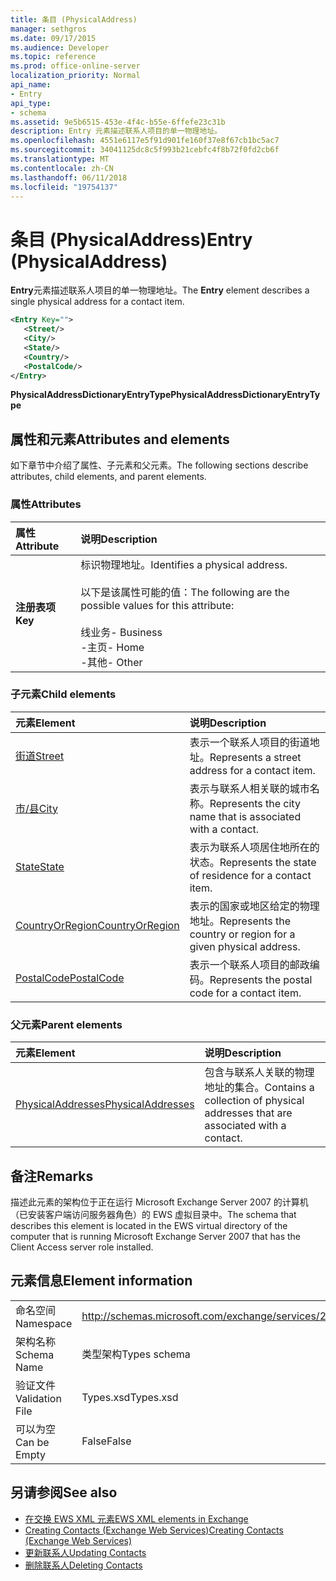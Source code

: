 ```yaml
---
title: 条目 (PhysicalAddress)
manager: sethgros
ms.date: 09/17/2015
ms.audience: Developer
ms.topic: reference
ms.prod: office-online-server
localization_priority: Normal
api_name:
- Entry
api_type:
- schema
ms.assetid: 9e5b6515-453e-4f4c-b55e-6ffefe23c31b
description: Entry 元素描述联系人项目的单一物理地址。
ms.openlocfilehash: 4551e6117e5f91d901fe160f37e8f67cb1bc5ac7
ms.sourcegitcommit: 34041125dc8c5f993b21cebfc4f8b72f0fd2cb6f
ms.translationtype: MT
ms.contentlocale: zh-CN
ms.lasthandoff: 06/11/2018
ms.locfileid: "19754137"
---
```

# <a name="entry-physicaladdress"></a><span data-ttu-id="fa2d6-103">条目 (PhysicalAddress)</span><span class="sxs-lookup"><span data-stu-id="fa2d6-103">Entry (PhysicalAddress)</span></span>

<span data-ttu-id="fa2d6-104">**Entry**元素描述联系人项目的单一物理地址。</span><span class="sxs-lookup"><span data-stu-id="fa2d6-104">The **Entry** element describes a single physical address for a contact item.</span></span> 
  
```xml
<Entry Key="">
   <Street/>
   <City/>
   <State/>
   <Country/>
   <PostalCode/>
</Entry>
```

 <span data-ttu-id="fa2d6-105">**PhysicalAddressDictionaryEntryType**</span><span class="sxs-lookup"><span data-stu-id="fa2d6-105">**PhysicalAddressDictionaryEntryType**</span></span>
## <a name="attributes-and-elements"></a><span data-ttu-id="fa2d6-106">属性和元素</span><span class="sxs-lookup"><span data-stu-id="fa2d6-106">Attributes and elements</span></span>

<span data-ttu-id="fa2d6-107">如下章节中介绍了属性、子元素和父元素。</span><span class="sxs-lookup"><span data-stu-id="fa2d6-107">The following sections describe attributes, child elements, and parent elements.</span></span>
  
### <a name="attributes"></a><span data-ttu-id="fa2d6-108">属性</span><span class="sxs-lookup"><span data-stu-id="fa2d6-108">Attributes</span></span>

|<span data-ttu-id="fa2d6-109">**属性**</span><span class="sxs-lookup"><span data-stu-id="fa2d6-109">**Attribute**</span></span>|<span data-ttu-id="fa2d6-110">**说明**</span><span class="sxs-lookup"><span data-stu-id="fa2d6-110">**Description**</span></span>|
|:-----|:-----|
|<span data-ttu-id="fa2d6-111">**注册表项**</span><span class="sxs-lookup"><span data-stu-id="fa2d6-111">**Key**</span></span> <br/> | <span data-ttu-id="fa2d6-112">标识物理地址。</span><span class="sxs-lookup"><span data-stu-id="fa2d6-112">Identifies a physical address.</span></span><br/><br/> <span data-ttu-id="fa2d6-113">以下是该属性可能的值：</span><span class="sxs-lookup"><span data-stu-id="fa2d6-113">The following are the possible values for this attribute:</span></span><br/>  <br/><span data-ttu-id="fa2d6-114">线业务</span><span class="sxs-lookup"><span data-stu-id="fa2d6-114">-  Business</span></span>  <br/><span data-ttu-id="fa2d6-115">-主页</span><span class="sxs-lookup"><span data-stu-id="fa2d6-115">-  Home</span></span>  <br/><span data-ttu-id="fa2d6-116">-其他</span><span class="sxs-lookup"><span data-stu-id="fa2d6-116">-  Other</span></span>  <br/> |
   
### <a name="child-elements"></a><span data-ttu-id="fa2d6-117">子元素</span><span class="sxs-lookup"><span data-stu-id="fa2d6-117">Child elements</span></span>

|<span data-ttu-id="fa2d6-118">**元素**</span><span class="sxs-lookup"><span data-stu-id="fa2d6-118">**Element**</span></span>|<span data-ttu-id="fa2d6-119">**说明**</span><span class="sxs-lookup"><span data-stu-id="fa2d6-119">**Description**</span></span>|
|:-----|:-----|
|[<span data-ttu-id="fa2d6-120">街道</span><span class="sxs-lookup"><span data-stu-id="fa2d6-120">Street</span></span>](street.md) <br/> |<span data-ttu-id="fa2d6-121">表示一个联系人项目的街道地址。</span><span class="sxs-lookup"><span data-stu-id="fa2d6-121">Represents a street address for a contact item.</span></span>  <br/> |
|[<span data-ttu-id="fa2d6-122">市/县</span><span class="sxs-lookup"><span data-stu-id="fa2d6-122">City</span></span>](city.md) <br/> |<span data-ttu-id="fa2d6-123">表示与联系人相关联的城市名称。</span><span class="sxs-lookup"><span data-stu-id="fa2d6-123">Represents the city name that is associated with a contact.</span></span>  <br/> |
|[<span data-ttu-id="fa2d6-124">State</span><span class="sxs-lookup"><span data-stu-id="fa2d6-124">State</span></span>](state-ex15websvcsotherref.md) <br/> |<span data-ttu-id="fa2d6-125">表示为联系人项居住地所在的状态。</span><span class="sxs-lookup"><span data-stu-id="fa2d6-125">Represents the state of residence for a contact item.</span></span>  <br/> |
|[<span data-ttu-id="fa2d6-126">CountryOrRegion</span><span class="sxs-lookup"><span data-stu-id="fa2d6-126">CountryOrRegion</span></span>](countryorregion.md) <br/> |<span data-ttu-id="fa2d6-127">表示的国家或地区给定的物理地址。</span><span class="sxs-lookup"><span data-stu-id="fa2d6-127">Represents the country or region for a given physical address.</span></span>  <br/> |
|[<span data-ttu-id="fa2d6-128">PostalCode</span><span class="sxs-lookup"><span data-stu-id="fa2d6-128">PostalCode</span></span>](postalcode.md) <br/> |<span data-ttu-id="fa2d6-129">表示一个联系人项目的邮政编码。</span><span class="sxs-lookup"><span data-stu-id="fa2d6-129">Represents the postal code for a contact item.</span></span>  <br/> |
   
### <a name="parent-elements"></a><span data-ttu-id="fa2d6-130">父元素</span><span class="sxs-lookup"><span data-stu-id="fa2d6-130">Parent elements</span></span>

|<span data-ttu-id="fa2d6-131">**元素**</span><span class="sxs-lookup"><span data-stu-id="fa2d6-131">**Element**</span></span>|<span data-ttu-id="fa2d6-132">**说明**</span><span class="sxs-lookup"><span data-stu-id="fa2d6-132">**Description**</span></span>|
|:-----|:-----|
|[<span data-ttu-id="fa2d6-133">PhysicalAddresses</span><span class="sxs-lookup"><span data-stu-id="fa2d6-133">PhysicalAddresses</span></span>](physicaladdresses.md) <br/> |<span data-ttu-id="fa2d6-134">包含与联系人关联的物理地址的集合。</span><span class="sxs-lookup"><span data-stu-id="fa2d6-134">Contains a collection of physical addresses that are associated with a contact.</span></span>  <br/> |
   
## <a name="remarks"></a><span data-ttu-id="fa2d6-135">备注</span><span class="sxs-lookup"><span data-stu-id="fa2d6-135">Remarks</span></span>

<span data-ttu-id="fa2d6-136">描述此元素的架构位于正在运行 Microsoft Exchange Server 2007 的计算机（已安装客户端访问服务器角色）的 EWS 虚拟目录中。</span><span class="sxs-lookup"><span data-stu-id="fa2d6-136">The schema that describes this element is located in the EWS virtual directory of the computer that is running Microsoft Exchange Server 2007 that has the Client Access server role installed.</span></span>
  
## <a name="element-information"></a><span data-ttu-id="fa2d6-137">元素信息</span><span class="sxs-lookup"><span data-stu-id="fa2d6-137">Element information</span></span>

|||
|:-----|:-----|
|<span data-ttu-id="fa2d6-138">命名空间</span><span class="sxs-lookup"><span data-stu-id="fa2d6-138">Namespace</span></span>  <br/> |http://schemas.microsoft.com/exchange/services/2006/types  <br/> |
|<span data-ttu-id="fa2d6-139">架构名称</span><span class="sxs-lookup"><span data-stu-id="fa2d6-139">Schema Name</span></span>  <br/> |<span data-ttu-id="fa2d6-140">类型架构</span><span class="sxs-lookup"><span data-stu-id="fa2d6-140">Types schema</span></span>  <br/> |
|<span data-ttu-id="fa2d6-141">验证文件</span><span class="sxs-lookup"><span data-stu-id="fa2d6-141">Validation File</span></span>  <br/> |<span data-ttu-id="fa2d6-142">Types.xsd</span><span class="sxs-lookup"><span data-stu-id="fa2d6-142">Types.xsd</span></span>  <br/> |
|<span data-ttu-id="fa2d6-143">可以为空</span><span class="sxs-lookup"><span data-stu-id="fa2d6-143">Can be Empty</span></span>  <br/> |<span data-ttu-id="fa2d6-144">False</span><span class="sxs-lookup"><span data-stu-id="fa2d6-144">False</span></span>  <br/> |
   
## <a name="see-also"></a><span data-ttu-id="fa2d6-145">另请参阅</span><span class="sxs-lookup"><span data-stu-id="fa2d6-145">See also</span></span>

- [<span data-ttu-id="fa2d6-146">在交换 EWS XML 元素</span><span class="sxs-lookup"><span data-stu-id="fa2d6-146">EWS XML elements in Exchange</span></span>](ews-xml-elements-in-exchange.md)
- [<span data-ttu-id="fa2d6-147">Creating Contacts (Exchange Web Services)</span><span class="sxs-lookup"><span data-stu-id="fa2d6-147">Creating Contacts (Exchange Web Services)</span></span>](http://msdn.microsoft.com/library/4845917e-70d1-481c-bbd7-011ec6571789%28Office.15%29.aspx)  
- [<span data-ttu-id="fa2d6-148">更新联系人</span><span class="sxs-lookup"><span data-stu-id="fa2d6-148">Updating Contacts</span></span>](http://msdn.microsoft.com/library/9a865953-b94a-4229-b632-2dee433314be%28Office.15%29.aspx)  
- [<span data-ttu-id="fa2d6-149">删除联系人</span><span class="sxs-lookup"><span data-stu-id="fa2d6-149">Deleting Contacts</span></span>](http://msdn.microsoft.com/library/fcc3dc84-cd3e-455e-a1a7-ae6921c9b588%28Office.15%29.aspx)

